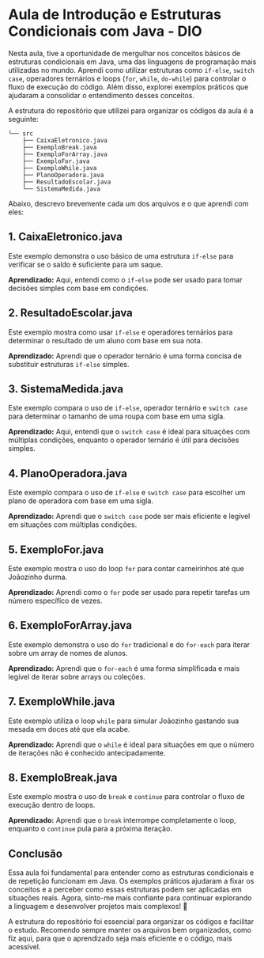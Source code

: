 # Aula de Introdução e Estruturas Condicionais com Java - DIO

Nesta aula, tive a oportunidade de mergulhar nos conceitos básicos de estruturas condicionais em Java, uma das
linguagens de programação mais utilizadas no mundo. Aprendi como utilizar estruturas como `if-else`, `switch case`,
operadores ternários e loops (`for`, `while`, `do-while`) para controlar o fluxo de execução do código. Além disso,
explorei exemplos práticos que ajudaram a consolidar o entendimento desses conceitos.

A estrutura do repositório que utilizei para organizar os códigos da aula é a seguinte:

```
└── src
    ├── CaixaEletronico.java
    ├── ExemploBreak.java
    ├── ExemploForArray.java
    ├── ExemploFor.java
    ├── ExemploWhile.java
    ├── PlanoOperadora.java
    ├── ResultadoEscolar.java
    └── SistemaMedida.java
```

Abaixo, descrevo brevemente cada um dos arquivos e o que aprendi com eles:

## 1. **CaixaEletronico.java**

Este exemplo demonstra o uso básico de uma estrutura `if-else` para verificar se o saldo é suficiente para um saque.

**Aprendizado:** Aqui, entendi como o `if-else` pode ser usado para tomar decisões simples com base em condições.

## 2. **ResultadoEscolar.java**

Este exemplo mostra como usar `if-else` e operadores ternários para determinar o resultado de um aluno com base em sua
nota.

**Aprendizado:** Aprendi que o operador ternário é uma forma concisa de substituir estruturas `if-else` simples.

## 3. **SistemaMedida.java**

Este exemplo compara o uso de `if-else`, operador ternário e `switch case` para determinar o tamanho de uma roupa com
base em uma sigla.

**Aprendizado:** Aqui, entendi que o `switch case` é ideal para situações com múltiplas condições, enquanto o operador
ternário é útil para decisões simples.

## 4. **PlanoOperadora.java**

Este exemplo compara o uso de `if-else` e `switch case` para escolher um plano de operadora com base em uma sigla.

**Aprendizado:** Aprendi que o `switch case` pode ser mais eficiente e legível em situações com múltiplas condições.

## 5. **ExemploFor.java**

Este exemplo mostra o uso do loop `for` para contar carneirinhos até que Joãozinho durma.

**Aprendizado:** Aprendi como o `for` pode ser usado para repetir tarefas um número específico de vezes.

## 6. **ExemploForArray.java**

Este exemplo demonstra o uso do `for` tradicional e do `for-each` para iterar sobre um array de nomes de alunos.

**Aprendizado:** Aprendi que o `for-each` é uma forma simplificada e mais legível de iterar sobre arrays ou coleções.

## 7. **ExemploWhile.java**

Este exemplo utiliza o loop `while` para simular Joãozinho gastando sua mesada em doces até que ela acabe.

**Aprendizado:** Aprendi que o `while` é ideal para situações em que o número de iterações não é conhecido
antecipadamente.

## 8. **ExemploBreak.java**

Este exemplo mostra o uso de `break` e `continue` para controlar o fluxo de execução dentro de loops.

**Aprendizado:** Aprendi que o `break` interrompe completamente o loop, enquanto o `continue` pula para a próxima
iteração.

## Conclusão

Essa aula foi fundamental para entender como as estruturas condicionais e de repetição funcionam em Java. Os exemplos
práticos ajudaram a fixar os conceitos e a perceber como essas estruturas podem ser aplicadas em situações reais. Agora,
sinto-me mais confiante para continuar explorando a linguagem e desenvolver projetos mais complexos! 🚀

A estrutura do repositório foi essencial para organizar os códigos e facilitar o estudo. Recomendo sempre manter os
arquivos bem organizados, como fiz aqui, para que o aprendizado seja mais eficiente e o código, mais acessível.

